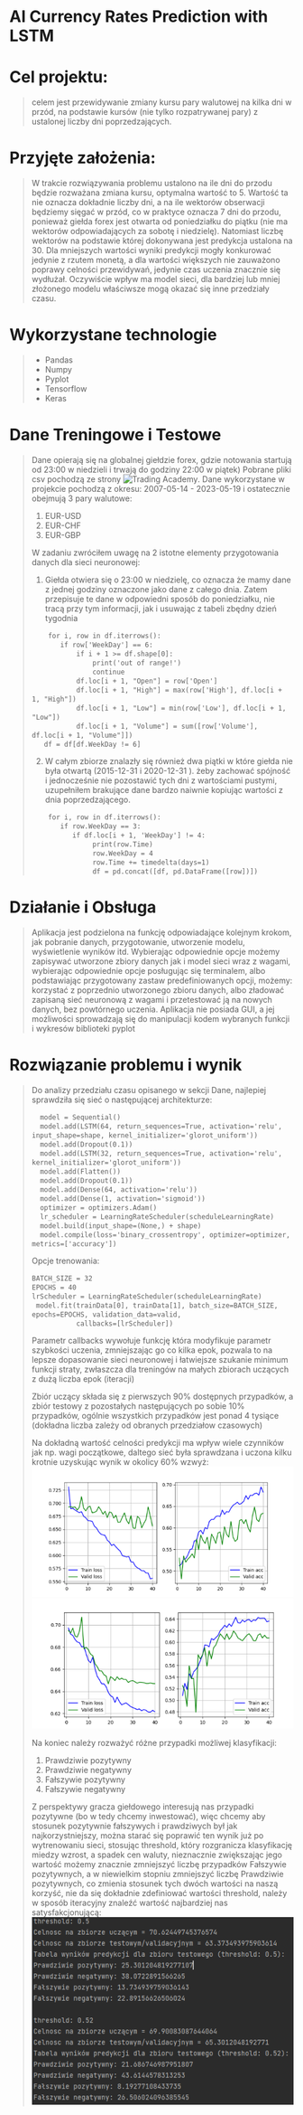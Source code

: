 # AI Currency Rates Prediction with LSTM

# Cel projektu:
> celem jest przewidywanie zmiany kursu pary walutowej na kilka dni w przód, na podstawie kursów (nie tylko rozpatrywanej
> pary) z ustalonej liczby dni poprzedzających.

# Przyjęte założenia:
> W trakcie rozwiązywania problemu ustalono na ile dni do przodu będzie rozważana zmiana kursu, optymalna wartość to 5. Wartość ta 
> nie oznacza dokładnie liczby dni, a na ile wektorów obserwacji będziemy sięgać w przód, co w praktyce oznacza 7 dni do
> przodu, ponieważ giełda forex jest otwarta od poniedziałku do piątku (nie ma wektorów odpowiadających za sobotę i niedzielę).
> Natomiast liczbę wektorów na podstawie której dokonywana jest predykcja ustalona na 30.
> Dla mniejszych wartości wyniki predykcji mogły konkurować jedynie z rzutem monetą, a dla wartości większych nie zauważono 
> poprawy celności przewidywań, jedynie czas uczenia znacznie się wydłużał. Oczywiście wpływ ma model sieci,
> dla bardziej lub mniej złożonego modelu właściwsze mogą okazać się inne przedziały czasu.

# Wykorzystane technologie 
> - Pandas
> - Numpy
> - Pyplot
> - Tensorflow
> - Keras

# Dane Treningowe i Testowe
> Dane opierają się na globalnej giełdzie forex, gdzie notowania startują od 23:00 w niedzieli i trwają do godziny 22:00 w piątek)
> Pobrane pliki csv pochodzą ze strony ![Trading Academy](https://eatradingacademy.com/software/forex-historical-data/).
> Dane wykorzystane w projekcie pochodzą z okresu: 2007-05-14 - 2023-05-19 i ostatecznie obejmują 3 pary walutowe:
> 1. EUR-USD
> 2. EUR-CHF
> 3. EUR-GBP
> 
> W zadaniu zwróciłem uwagę na 2 istotne elementy przygotowania danych dla sieci neuronowej:
>  1. Giełda otwiera się o 23:00 w niedzielę, co oznacza że mamy dane z jednej godziny oznaczone jako dane z całego dnia.
> Zatem przepisuje te dane w odpowiedni sposób do poniedziałku, nie tracą przy tym informacji, jak i usuwając z tabeli zbędny dzień tygodnia
> ```
>     for i, row in df.iterrows():
>        if row['WeekDay'] == 6:
>            if i + 1 >= df.shape[0]:
>                print('out of range!')
>                continue
>            df.loc[i + 1, "Open"] = row['Open']
>            df.loc[i + 1, "High"] = max(row['High'], df.loc[i + 1, "High"])
>            df.loc[i + 1, "Low"] = min(row['Low'], df.loc[i + 1, "Low"])
>            df.loc[i + 1, "Volume"] = sum([row['Volume'], df.loc[i + 1, "Volume"]])
>    df = df[df.WeekDay != 6]
> ```
>  2. W całym zbiorze znalazły się również dwa piątki w które giełda nie była otwartą (2015-12-31 i 2020-12-31 ). żeby zachować spójność
> i jednocześnie nie pozostawić tych dni z wartościami pustymi, uzupełniłem brakujące dane bardzo naiwnie kopiując wartości z dnia poprzedzającego.
> ```
>     for i, row in df.iterrows():
>        if row.WeekDay == 3:
>           if df.loc[i + 1, 'WeekDay'] != 4:
>                print(row.Time)
>                row.WeekDay = 4
>                row.Time += timedelta(days=1)
>                df = pd.concat([df, pd.DataFrame([row])])
> ```

# Działanie i Obsługa 
> Aplikacja jest podzielona na funkcję odpowiadające kolejnym krokom, jak pobranie danych, przygotowanie, utworzenie modelu,
> wyświetlenie wyników itd. Wybierając odpowiednie opcje możemy zapisywać utworzone zbiory danych jak i model sieci wraz z wagami,
> wybierając odpowiednie opcje posługując się terminalem, albo podstawiając przygotowany zastaw predefiniowanych opcji,
> możemy: korzystać z poprzednio utworzonego zbioru danych, albo zładować zapisaną sieć neuronową z wagami i przetestować 
> ją na nowych danych, bez powtórnego uczenia. Aplikacja nie posiada GUI, a jej możliwości sprowadzają się do manipulacji 
> kodem wybranych funkcji i wykresów biblioteki pyplot


# Rozwiązanie problemu i wynik 
> Do analizy przedziału czasu opisanego w sekcji Dane, najlepiej sprawdziła się sieć o następującej architekturze:
> ```
>   model = Sequential()
>   model.add(LSTM(64, return_sequences=True, activation='relu', input_shape=shape, kernel_initializer='glorot_uniform'))
>   model.add(Dropout(0.1))
>   model.add(LSTM(32, return_sequences=True, activation='relu', kernel_initializer='glorot_uniform'))
>   model.add(Flatten())
>   model.add(Dropout(0.1))
>   model.add(Dense(64, activation='relu'))
>   model.add(Dense(1, activation='sigmoid'))
>   optimizer = optimizers.Adam()
>   lr_scheduler = LearningRateScheduler(scheduleLearningRate)
>   model.build(input_shape=(None,) + shape)
>   model.compile(loss='binary_crossentropy', optimizer=optimizer, metrics=['accuracy'])
> ```
> Opcje trenowania:
> ```
> BATCH_SIZE = 32
> EPOCHS = 40
> lrScheduler = LearningRateScheduler(scheduleLearningRate)
>  model.fit(trainData[0], trainData[1], batch_size=BATCH_SIZE, epochs=EPOCHS, validation_data=valid,
>            callbacks=[lrScheduler])
> ```
> Parametr callbacks wywołuje funkcję która modyfikuje parametr szybkości uczenia, zmniejszając go co kilka epok, 
> pozwala to na lepsze dopasowanie sieci neuronowej i łatwiejsze szukanie minimum funkcji straty, zwłaszcza dla treningów 
> na małych zbiorach uczących z dużą liczba epok (iteracji)
> 
> Zbiór uczący składa się z pierwszych 90% dostępnych przypadków, a zbiór testowy z pozostałych następujących po sobie 10% przypadków,
> ogólnie wszystkich przypadków jest ponad 4 tysiące (dokładna liczba zależy od obranych przedziałow czasowych)
> 
> Na dokładną wartość celności predykcji ma wpływ wiele czynników jak np. wagi początkowe, daltego sieć była sprawdzana i 
> uczona kilku krotnie uzyskując wynik w okolicy 60% wzwyż:
> ![Obrazek1](images/1.png)
> ![Obrazek2](images/2.png)
> 
> Na koniec należy rozważyć różne przypadki możliwej klasyfikacji:
> 1. Prawdziwie pozytywny
> 2. Prawdziwie negatywny
> 3. Fałszywie pozytywny
> 4. Fałszywie negatywny
> 
> Z perspektywy gracza giełdowego interesują nas przypadki pozytywne (bo w tedy chcemy inwestować), więc chcemy aby stosunek pozytywnie
> fałszywych i prawdziwych był jak najkorzystniejszy, można starać się poprawić ten wynik już po wytrenowaniu sieci,
> stosując threshold, który rozgranicza klasyfikację miedzy wzrost, a spadek cen waluty, nieznacznie zwiększając jego wartość
> możemy znacznie zmniejszyć liczbę przypadków Fałszywie pozytywnych, a w niewielkim stopniu zmniejszyć liczbę Prawdziwie pozytywnych,
> co zmienia stosunek tych dwóch wartości na naszą korzyść, nie da się dokładnie zdefiniować wartości threshold, należy 
> w sposób iteracyjny znaleźć wartość najbardziej nas satysfakcjonującą:
> ![Obrazek2](images/3.png)
> 